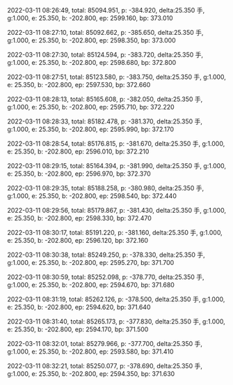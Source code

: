 2022-03-11 08:26:49, total: 85094.951, p: -384.920, delta:25.350 手, g:1.000, e: 25.350, b: -202.800, ep: 2599.160, bp: 373.010

2022-03-11 08:27:10, total: 85092.662, p: -385.650, delta:25.350 手, g:1.000, e: 25.350, b: -202.800, ep: 2598.350, bp: 373.000

2022-03-11 08:27:30, total: 85124.594, p: -383.720, delta:25.350 手, g:1.000, e: 25.350, b: -202.800, ep: 2598.680, bp: 372.800

2022-03-11 08:27:51, total: 85123.580, p: -383.750, delta:25.350 手, g:1.000, e: 25.350, b: -202.800, ep: 2597.530, bp: 372.660

2022-03-11 08:28:13, total: 85165.608, p: -382.050, delta:25.350 手, g:1.000, e: 25.350, b: -202.800, ep: 2595.710, bp: 372.220

2022-03-11 08:28:33, total: 85182.478, p: -381.370, delta:25.350 手, g:1.000, e: 25.350, b: -202.800, ep: 2595.990, bp: 372.170

2022-03-11 08:28:54, total: 85176.815, p: -381.670, delta:25.350 手, g:1.000, e: 25.350, b: -202.800, ep: 2596.010, bp: 372.210

2022-03-11 08:29:15, total: 85164.394, p: -381.990, delta:25.350 手, g:1.000, e: 25.350, b: -202.800, ep: 2596.970, bp: 372.370

2022-03-11 08:29:35, total: 85188.258, p: -380.980, delta:25.350 手, g:1.000, e: 25.350, b: -202.800, ep: 2598.540, bp: 372.440

2022-03-11 08:29:56, total: 85179.867, p: -381.430, delta:25.350 手, g:1.000, e: 25.350, b: -202.800, ep: 2598.330, bp: 372.470

2022-03-11 08:30:17, total: 85191.220, p: -381.160, delta:25.350 手, g:1.000, e: 25.350, b: -202.800, ep: 2596.120, bp: 372.160

2022-03-11 08:30:38, total: 85249.250, p: -378.330, delta:25.350 手, g:1.000, e: 25.350, b: -202.800, ep: 2595.270, bp: 371.700

2022-03-11 08:30:59, total: 85252.098, p: -378.770, delta:25.350 手, g:1.000, e: 25.350, b: -202.800, ep: 2594.670, bp: 371.680

2022-03-11 08:31:19, total: 85262.126, p: -378.500, delta:25.350 手, g:1.000, e: 25.350, b: -202.800, ep: 2594.620, bp: 371.640

2022-03-11 08:31:40, total: 85265.173, p: -377.830, delta:25.350 手, g:1.000, e: 25.350, b: -202.800, ep: 2594.170, bp: 371.500

2022-03-11 08:32:01, total: 85279.966, p: -377.700, delta:25.350 手, g:1.000, e: 25.350, b: -202.800, ep: 2593.580, bp: 371.410

2022-03-11 08:32:21, total: 85250.077, p: -378.690, delta:25.350 手, g:1.000, e: 25.350, b: -202.800, ep: 2594.350, bp: 371.630